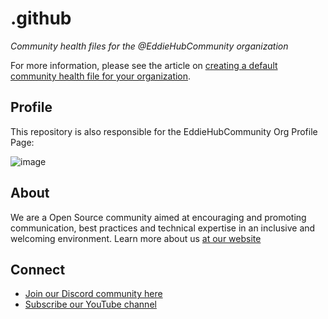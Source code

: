 # .github

*Community health files for the @EddieHubCommunity organization*

For more information, please see the article on [creating a default community health file for your organization](https://help.github.com/en/articles/creating-a-default-community-health-file-for-your-organization).

## Profile

This repository is also responsible for the EddieHubCommunity Org Profile Page:

![image](https://user-images.githubusercontent.com/91655303/135787723-d0454dd3-fca7-4a9a-84e1-8bad597d1408.png)

## About

We are a Open Source community aimed at encouraging and promoting communication, best practices and technical expertise in an inclusive and welcoming environment. Learn more about us [at our website](https://www.eddiehub.org/)

## Connect

- [Join our Discord community here](http://discord.eddiehub.org)
- [Subscribe our YouTube channel](https://www.youtube.com/c/eddiejaoude)
